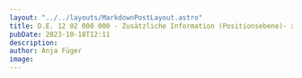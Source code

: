 ```yaml
---
layout: "../../layouts/MarkdownPostLayout.astro"
title: D.E. 12 02 000 000 - Zusätzliche Information (Positionsebene)- xx
pubDate: 2023-10-18T12:11
description: 
author: Anja Füger
image: 
---
```


